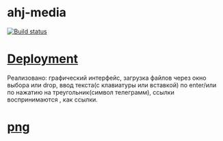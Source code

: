# ahj-media

[![Build status](https://ci.appveyor.com/api/projects/status/wlv843a3m4m3mpa5?svg=true)](https://ci.appveyor.com/project/Svetlana-Kutyeva1974/ahj-media)

# [Deployment](https://svetlana-kutyeva1974.github.io/ahj-media/)


Реализовано: графический интерфейс, загрузка файлов через окно выбора или drop, ввод текста(с клавиатуры или вставкой) по enter/или по нажатию на треугольник(символ телеграмм), ссылки воспринимаются , как ссылки.

# [png](https://svetlana-kutyeva1974/ahj-media/src/img/2.png)


